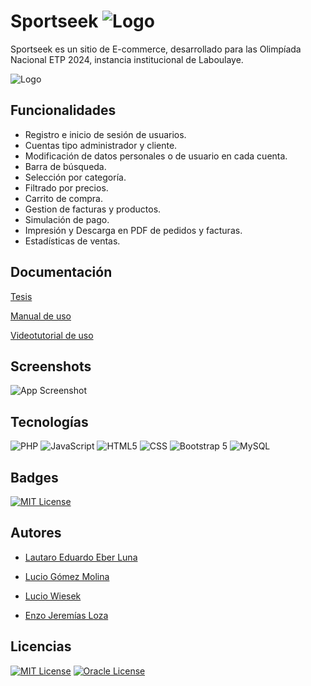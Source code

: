 
# Sportseek ![Logo](https://raw.githubusercontent.com/lau-luna/Olimpiada/main/img/LogoTiendaColor.png)

Sportseek es un sitio de E-commerce, desarrollado para las Olimpíada Nacional ETP 2024, instancia institucional de Laboulaye.


![Logo](https://raw.githubusercontent.com/lau-luna/Olimpiada/main/img/LogoTiendaHeader.png)

## Funcionalidades

- Registro e inicio de sesión de usuarios.
- Cuentas tipo administrador y cliente.
- Modificación de datos personales o de usuario en cada cuenta.
- Barra de búsqueda.
- Selección por categoría.
- Filtrado por precios.
- Carrito de compra.
- Gestion de facturas y productos.
- Simulación de pago.
- Impresión y Descarga en PDF de pedidos y facturas.
- Estadísticas de ventas.



## Documentación

[Tesis](https://docs.google.com/document/d/18w_2Bf1TiDeWSs-iuIPJxacSwViN8vgh/edit?usp=sharing&ouid=101879044003255701339&rtpof=true&sd=truen)

[Manual de uso](https://docs.google.com/document/d/1JBjGBq4Kms9aHjZihXW_bNV5beE2SI_75tImMxC1bb8/edit?usp=sharing)

[Videotutorial de uso](https://drive.google.com/file/d/1JtNhUuLcIp1fQte6wDa5UGG5UBZDilaW/view?usp=sharing)



## Screenshots

![App Screenshot](https://raw.githubusercontent.com/lau-luna/Olimpiada/main/img/carrusel4.png)


## Tecnologías

![PHP](https://img.shields.io/badge/-PHP-333333?style=flat&logo=php) 
![JavaScript](https://img.shields.io/badge/-JavaScript-333333?style=flat&logo=javascript) 
![HTML5](https://img.shields.io/badge/-HTML5-333333?style=flat&logo=HTML5) 
![CSS](https://img.shields.io/badge/-CSS-333333?style=flat&logo=CSS3&logoColor=1572B6) 
![Bootstrap 5](https://img.shields.io/badge/-bootstrap-333333?style=flat&logo=bootstrap3&logoColor=1572B6) 
![MySQL](https://img.shields.io/badge/-MySQL-333333?style=flat&logo=mysql)

## Badges

[![MIT License](https://img.shields.io/badge/Olimpiada%20Nacional%20ETP%202024-inet-blue.svg)](https://www.inet.edu.ar/index.php/niveles-educativos/educacion-secundaria-tecnica/encuentros-educativos/olimpiada-nacional-etp-2024/)

## Autores

- [Lautaro Eduardo Eber Luna](https://www.github.com/lau-luna)

- [Lucio Gómez Molina](https://github.com/Luciobillions)

- [Lucio Wiesek](https://github.com/LucioWi)

- [Enzo Jeremías Loza](https://github.com/CapitanBeto1)

## Licencias

[![MIT License](https://img.shields.io/badge/Bootstrap%20License-MIT-purple.svg)](https://github.com/twbs/bootstrap/blob/v5.3.3/LICENSE)
[![Oracle License](https://img.shields.io/badge/MySQL%20Workbench%20License-Oracle-orange.svg)](https://downloads.mysql.com/docs/licenses/workbench-8.0-com-en.pdf)
